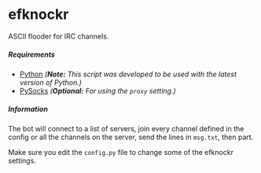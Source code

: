 # efknockr
ASCII flooder for IRC channels.

##### Requirements
* [Python](https://www.python.org/downloads/) *(**Note:** This script was developed to be used with the latest version of Python.)*
* [PySocks](https://pypi.python.org/pypi/PySocks) *(**Optional:** For using the `proxy` setting.)*

##### Information
The bot will connect to a list of servers, join every channel defined in the config or all the channels on the server, send the lines in `msg.txt`, then part.

Make sure you edit the `config.py` file to change some of the efknockr settings.